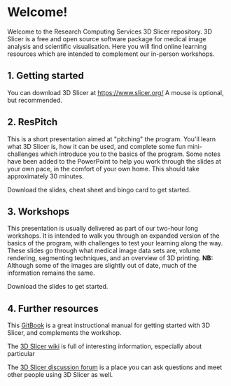 # Welcome!

Welcome to the Research Computing Services 3D Slicer repository. 3D Slicer is a free and open source software package for medical image analysis and scientific visualisation. Here you will find online learning resources which are intended to complement our in-person workshops. 

## 1. Getting started

You can download 3D Slicer at https://www.slicer.org/ 
A mouse is optional, but recommended.

## 2. ResPitch

This is a short presentation aimed at "pitching" the program. You'll learn what 3D Slicer is, how it can be used, and complete some fun mini-challenges which introduce you to the basics of the program. Some notes have been added to the PowerPoint to help you work through the slides at your own pace, in the comfort of your own home. This should take approximately 30 minutes. 

Download the slides, cheat sheet and bingo card to get started.

## 3. Workshops

This presentation is usually delivered as part of our two-hour long workshops. It is intended to walk you through an expanded version of the basics of the program, with challenges to test your learning along the way. These slides go through what medical image data sets are, volume rendering, segmenting techniques, and an overview of 3D printing. **NB:** Although some of the images are slightly out of date, much of the information remains the same.

Download the slides to get started.

## 4. Further resources

This [GitBook](https://lassoan.gitbooks.io/test-book/content/) is a great instructional manual for getting started with 3D Slicer, and complements the workshop.

The [3D Slicer wiki](https://www.slicer.org/wiki/Main_Page) is full of interesting information, especially about particular 

The [3D Slicer discussion forum](https://discourse.slicer.org/) is a place you can ask questions and meet other people using 3D Slicer as well.
